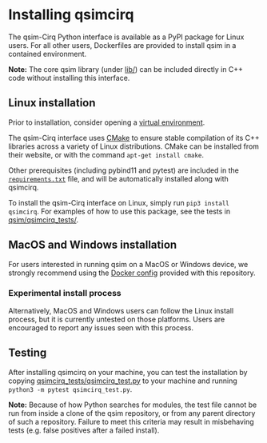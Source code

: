 # Installing qsimcirq

The qsim-Cirq Python interface is available as a PyPI package for Linux users.
For all other users, Dockerfiles are provided to install qsim in a contained
environment.

**Note:** The core qsim library (under [lib/](/lib)) can be included directly
in C++ code without installing this interface.

## Linux installation

Prior to installation, consider opening a
[virtual environment](https://packaging.python.org/guides/installing-using-pip-and-virtual-environments/).

The qsim-Cirq interface uses [CMake](https://cmake.org/) to ensure stable
compilation of its C++ libraries across a variety of Linux distributions.
CMake can be installed from their website, or with the command
`apt-get install cmake`.

Other prerequisites (including pybind11 and pytest) are included in the
[`requirements.txt`](/requirements.txt) file, and will be automatically
installed along with qsimcirq.

To install the qsim-Cirq interface on Linux, simply run `pip3 install qsimcirq`.
For examples of how to use this package, see the tests in
[qsim/qsimcirq_tests/](/qsimcirq_tests/).

## MacOS and Windows installation

For users interested in running qsim on a MacOS or Windows device, we strongly
recommend using the [Docker config](/docs/docker.md) provided with this
repository.

### Experimental install process

Alternatively, MacOS and Windows users can follow the Linux install process,
but it is currently untested on those platforms. Users are encouraged to report
any issues seen with this process.

## Testing

After installing qsimcirq on your machine, you can test the installation by
copying [qsimcirq_tests/qsimcirq_test.py](qsimcirq_tests/qsimcirq_test.py)
to your machine and running `python3 -m pytest qsimcirq_test.py`.

**Note:** Because of how Python searches for modules, the test file cannot
be run from inside a clone of the qsim repository, or from any parent
directory of such a repository. Failure to meet this criteria may result
in misbehaving tests (e.g. false positives after a failed install).
